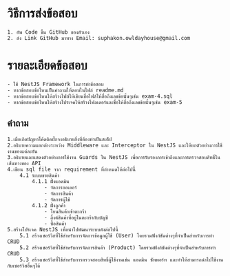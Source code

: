# วิธีการส่งข้อสอบ

    1. อัพ Code ขึ้น GitHub ของตัวเอง
    2. ส่ง Link GitHub มาทาง Email: suphakon.owldayhouse@gmail.com

# รายละเอียดข้อสอบ

    - ใช้ NestJS Framework ในการทำข้อสอบ
    - หากข้อสอบข้อไหนเป็นคำถามให้ตอบในไฟล์ readme.md
    - หากข้อสอบข้อไหนให้สร้างไฟล์ให้เขียนชื่อไฟล์ให้สื่อถึงเลขข้อนั้นๆเช่น exam-4.sql
    - หากข้อสอบข้อไหนให้สร้างโปรเจคให้สร้างโฟลเดอร์และชื่อให้สื่อถึงเลขข้อนั้นๆเช่น exam-5

## คำถาม

    1.เมื่อเกิดปัญหาโค้ดติดบั๊กจงอธิบายสิ่งที่ต้องทำเป็นสเต็ป
    2.อธิบายความแตกต่างระหว่าง Middleware และ Interceptor ใน NestJS และให้ยกตัวอย่างการใช้งานของแต่ละอัน
    3.อธิบายและแสดงตัวอย่างการใช้งาน Guards ใน NestJS เพื่อการรับรองการเข้าถึงและการตรวจสอบสิทธิ์ในเส้นทางของ API
    4.เขียน sql file จาก requirement ที่กำหนดให้ต่อไปนี้
        4.1 ระบบขายสินค้า
            4.1.1 ฝั่งแอดมิน
                - จัดการออเดอร์
                - จัดการสินค้า
                - จัดการผู้ใช้
            4.1.2 ฝั่งลูกค้า
                - โยนสินค้าเข้าตะกร้า
                - ลิ้งค์สินค้าที่อยู่ในตะกร้ากับบัญชี
                - ซื้อสินค้า
    5.สร้างโปรเจค NestJS เพื่อนำไปพัฒนาระบบดังต่อไปนี้
        5.1 สร้างเซอร์วิสที่ใช้สำหรับการจัดการข้อมูลผู้ใช้ (User) โดยรวมฟังก์ชันต่างๆที่จำเป็นสำหรับการทำ CRUD
        5.2 สร้างเซอร์วิสที่ใช้สำหรับการจัดการสินค้า (Product) โดยรวมฟังก์ชันต่างๆที่จำเป็นสำหรับการทำ CRUD
        5.3 สร้างเซอร์วิสที่ใช้สำหรับการตรวจสอบสิทธิ์ผู้ใช้งานเช่น แอดมิน ซัพพอร์ท และทำให้สามารถนำไปใช้งานกับเซอร์วิสอื่นๆได้

